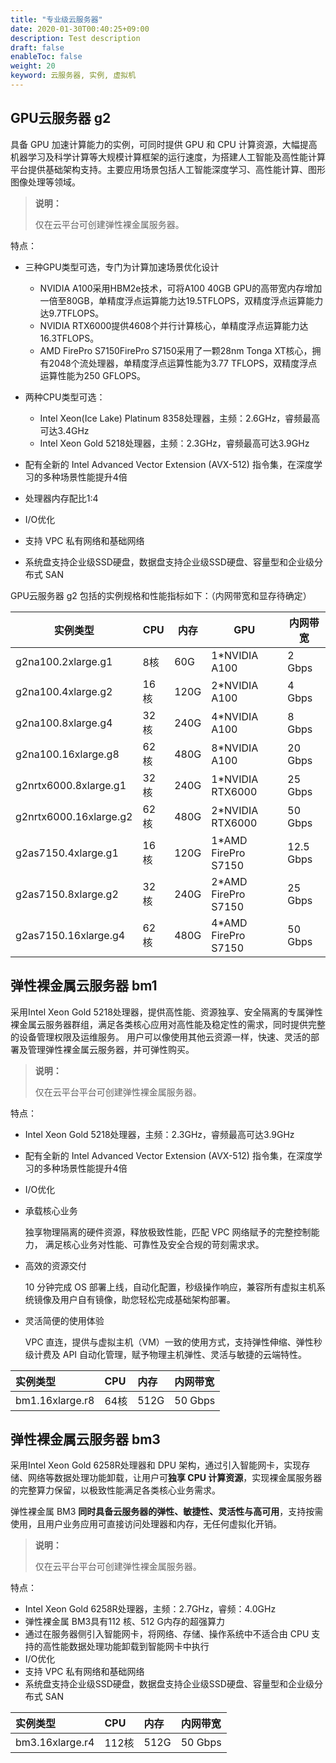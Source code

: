 ```yaml
---
title: "专业级云服务器"
date: 2020-01-30T00:40:25+09:00
description: Test description
draft: false
enableToc: false
weight: 20
keyword: 云服务器, 实例, 虚拟机
---
```


## GPU云服务器 g2

具备 GPU 加速计算能力的实例，可同时提供 GPU 和 CPU 计算资源，大幅提高机器学习及科学计算等大规模计算框架的运行速度，为搭建人工智能及高性能计算平台提供基础架构支持。主要应用场景包括人工智能深度学习、高性能计算、图形图像处理等领域。

> **说明：**
>
> 仅在云平台可创建弹性裸金属服务器。

特点：

- 三种GPU类型可选，专门为计算加速场景优化设计
  - NVIDIA A100采用HBM2e技术，可将A100 40GB GPU的高带宽内存增加一倍至80GB，单精度浮点运算能力达19.5TFLOPS，双精度浮点运算能力达9.7TFLOPS。
  - NVIDIA RTX6000提供4608个并行计算核心，单精度浮点运算能力达16.3TFLOPS。
  - AMD FirePro S7150FirePro S7150采用了一颗28nm Tonga XT核心，拥有2048个流处理器，单精度浮点运算性能为3.77 TFLOPS，双精度浮点运算性能为250 GFLOPS。

- 两种CPU类型可选：
  - Intel Xeon(Ice Lake) Platinum 8358处理器，主频：2.6GHz，睿频最高可达3.4GHz
  - Intel Xeon Gold 5218处理器，主频：2.3GHz，睿频最高可达3.9GHz

- 配有全新的 Intel Advanced Vector Extension (AVX-512) 指令集，在深度学习的多种场景性能提升4倍
- 处理器内存配比1:4
- I/O优化
- 支持 VPC 私有网络和基础网络
- 系统盘支持企业级SSD硬盘，数据盘支持企业级SSD硬盘、容量型和企业级分布式 SAN

GPU云服务器 g2 包括的实例规格和性能指标如下：（内网带宽和显存待确定）

| 实例类型               | CPU  | 内存 | GPU                 | 内网带宽  |
| ---------------------- | ---- | ---- | ------------------- | --------- |
| g2na100.2xlarge.g1     | 8核  | 60G  | 1*NVIDIA A100       | 2 Gbps    |
| g2na100.4xlarge.g2     | 16核 | 120G | 2*NVIDIA A100       | 4 Gbps    |
| g2na100.8xlarge.g4     | 32核 | 240G | 4*NVIDIA A100       | 8 Gbps    |
| g2na100.16xlarge.g8    | 62核 | 480G | 8*NVIDIA A100       | 20 Gbps   |
| g2nrtx6000.8xlarge.g1  | 32核 | 240G | 1*NVIDIA RTX6000    | 25 Gbps   |
| g2nrtx6000.16xlarge.g2 | 62核 | 480G | 2*NVIDIA RTX6000    | 50 Gbps   |
| g2as7150.4xlarge.g1    | 16核 | 120G | 1*AMD FirePro S7150 | 12.5 Gbps |
| g2as7150.8xlarge.g2    | 32核 | 240G | 2*AMD FirePro S7150 | 25 Gbps   |
| g2as7150.16xlarge.g4   | 62核 | 480G | 4*AMD FirePro S7150 | 50 Gbps   |



## 弹性裸金属云服务器 bm1

采用Intel Xeon Gold 5218处理器，提供高性能、资源独享、安全隔离的专属弹性裸金属云服务器群组，满足各类核心应用对高性能及稳定性的需求，同时提供完整的设备管理权限及运维服务。 用户可以像使用其他云资源一样，快速、灵活的部署及管理弹性裸金属云服务器，并可弹性购买。

> **说明：**
>
> 仅在云平台平台可创建弹性裸金属服务器。

特点：

- Intel Xeon Gold 5218处理器，主频：2.3GHz，睿频最高可达3.9GHz

- 配有全新的 Intel Advanced Vector Extension (AVX-512) 指令集，在深度学习的多种场景性能提升4倍

- I/O优化

- 承载核心业务

  独享物理隔离的硬件资源，释放极致性能，匹配 VPC 网络赋予的完整控制能力， 满足核心业务对性能、可靠性及安全合规的苛刻需求求。

- 高效的资源交付

  10 分钟完成 OS 部署上线，自动化配置，秒级操作响应，兼容所有虚拟主机系统镜像及用户自有镜像，助您轻松完成基础架构部署。

- 灵活简便的使用体验

  VPC 直连，提供与虚拟主机（VM）一致的使用方式，支持弹性伸缩、弹性秒级计费及 API 自动化管理，赋予物理主机弹性、灵活与敏捷的云端特性。

| 实例类型        | CPU  | 内存 | 内网带宽 |
| :-------------- | :--- | :--- | :------- |
| bm1.16xlarge.r8 | 64核 | 512G | 50 Gbps  |

## 弹性裸金属云服务器 bm3 

采用Intel Xeon Gold 6258R处理器和 DPU 架构，通过引入智能网卡，实现存储、网络等数据处理功能卸载，让用户可**独享 CPU 计算资源**，实现裸金属服务器的完整算力保留，以极致性能满足各类核心业务需求。

弹性裸金属 BM3 **同时具备云服务器的弹性、敏捷性、灵活性与高可用**，支持按需使用，且用户业务应用可直接访问处理器和内存，无任何虚拟化开销。

> **说明：**
>
> 仅在云平台平台可创建弹性裸金属服务器。

特点：

- Intel Xeon Gold 6258R处理器，主频：2.7GHz，睿频：4.0GHz
- 弹性裸金属 BM3具有112 核、512 G内存的超强算力
- 通过在服务器侧引入智能网卡，将网络、存储、操作系统中不适合由 CPU 支持的高性能数据处理功能卸载到智能网卡中执行
- I/O优化
- 支持 VPC 私有网络和基础网络
- 系统盘支持企业级SSD硬盘，数据盘支持企业级SSD硬盘、容量型和企业级分布式 SAN

| 实例类型        | CPU   | 内存 | 内网带宽 |
| :-------------- | :---- | :--- | :------- |
| bm3.16xlarge.r4 | 112核 | 512G | 50 Gbps  |

